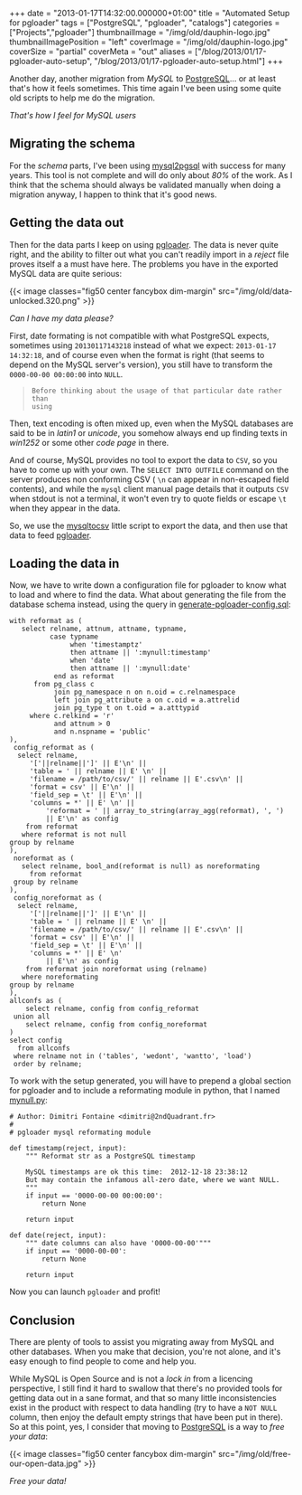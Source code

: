 +++
date = "2013-01-17T14:32:00.000000+01:00"
title = "Automated Setup for pgloader"
tags = ["PostgreSQL", "pgloader", "catalogs"]
categories = ["Projects","pgloader"]
thumbnailImage = "/img/old/dauphin-logo.jpg"
thumbnailImagePosition = "left"
coverImage = "/img/old/dauphin-logo.jpg"
coverSize = "partial"
coverMeta = "out"
aliases = ["/blog/2013/01/17-pgloader-auto-setup",
           "/blog/2013/01/17-pgloader-auto-setup.html"]
+++

Another day, another migration from 
*MySQL* to 
[PostgreSQL](http://www.postgresql.org/)... or at least
that's how it feels sometimes. This time again I've been using some quite
old scripts to help me do the migration.


*That's how I feel for MySQL users*

## Migrating the schema

For the 
*schema* parts, I've been using 
[mysql2pgsql](http://pgfoundry.org/projects/mysql2pgsql/) with success for many
years. This tool is not complete and will do only about 
*80%* of the work. As
I think that the schema should always be validated manually when doing a
migration anyway, I happen to think that it's good news.


## Getting the data out

Then for the data parts I keep on using 
[pgloader](../../../pgsql/pgloader.html). The data is never quite
right, and the ability to filter out what you can't readily import in a
*reject* file proves itself a a must have here. The problems you have in the
exported MySQL data are quite serious:


{{< image classes="fig50 center fancybox dim-margin" src="/img/old/data-unlocked.320.png" >}}


*Can I have my data please?*

First, date formating is not compatible with what PostgreSQL expects,
sometimes using 
`20130117143218` instead of what we expect: 
`2013-01-17
14:32:18`, and of course even when the format is right (that seems to depend
on the MySQL server's version), you still have to transform the 
`0000-00-00
00:00:00` into 
`NULL`.

>     Before thinking about the usage of that particular date rather than
>     using 


Then, text encoding is often mixed up, even when the MySQL databases are
said to be in 
*latin1* or 
*unicode*, you somehow always end up finding texts in
*win1252* or some other 
*code page* in there.

And of course, MySQL provides no tool to export the data to 
`CSV`, so you have
to come up with your own. The 
`SELECT INTO OUTFILE` command on the server
produces non conforming CSV (
`\n` can appear in non-escaped field contents),
and while the 
`mysql` client manual page details that it outputs 
`CSV` when
stdout is not a terminal, it won't even try to quote fields or escape 
`\t`
when they appear in the data.

So, we use the 
[mysqltocsv](https://github.com/slardiere/mysqltocsv) little script to export the data, and then use
that data to feed 
[pgloader](../../../pgsql/pgloader.html).


## Loading the data in

Now, we have to write down a configuration file for pgloader to know what to
load and where to find the data. What about generating the file from the
database schema instead, using the query in 
[generate-pgloader-config.sql](generate-pgloader-config.sql):

~~~
with reformat as (
   select relname, attnum, attname, typname,
          case typname
               when 'timestamptz'
               then attname || ':mynull:timestamp'
               when 'date'
               then attname || ':mynull:date'
           end as reformat
      from pg_class c
           join pg_namespace n on n.oid = c.relnamespace
           left join pg_attribute a on c.oid = a.attrelid
           join pg_type t on t.oid = a.atttypid
     where c.relkind = 'r'
           and attnum > 0
           and n.nspname = 'public'
),
 config_reformat as (
  select relname,
	 '['||relname||']' || E'\n' ||
	 'table = ' || relname || E' \n' ||
	 'filename = /path/to/csv/' || relname || E'.csv\n' ||
	 'format = csv' || E'\n' ||
	 'field_sep = \t' || E'\n' ||
	 'columns = *' || E' \n' ||
         'reformat = ' || array_to_string(array_agg(reformat), ', ')
         || E'\n' as config
    from reformat
   where reformat is not null
group by relname
),
 noreformat as (
   select relname, bool_and(reformat is null) as noreformating
     from reformat
 group by relname
),
 config_noreformat as (
  select relname,
	 '['||relname||']' || E'\n' ||
	 'table = ' || relname || E' \n' ||
	 'filename = /path/to/csv/' || relname || E'.csv\n' ||
	 'format = csv' || E'\n' ||
	 'field_sep = \t' || E'\n' ||
	 'columns = *' || E' \n'
         || E'\n' as config
    from reformat join noreformat using (relname)
   where noreformating
group by relname
),
allconfs as (
    select relname, config from config_reformat
 union all
    select relname, config from config_noreformat
)
select config
  from allconfs
 where relname not in ('tables', 'wedont', 'wantto', 'load')
 order by relname;
~~~


To work with the setup generated, you will have to prepend a global section
for pgloader and to include a reformating module in python, that I named
[mynull.py](mynull.py):

~~~
# Author: Dimitri Fontaine <dimitri@2ndQuadrant.fr>
#
# pgloader mysql reformating module

def timestamp(reject, input):
    """ Reformat str as a PostgreSQL timestamp

    MySQL timestamps are ok this time:  2012-12-18 23:38:12
    But may contain the infamous all-zero date, where we want NULL.
    """
    if input == '0000-00-00 00:00:00':
        return None

    return input

def date(reject, input):
    """ date columns can also have '0000-00-00'"""
    if input == '0000-00-00':
        return None

    return input
~~~


Now you can launch 
`pgloader` and profit!


## Conclusion

There are plenty of tools to assist you migrating away from MySQL and other
databases. When you make that decision, you're not alone, and it's easy
enough to find people to come and help you.

While MySQL is Open Source and is not a 
*lock in* from a licencing
perspective, I still find it hard to swallow that there's no provided tools
for getting data out in a sane format, and that so many little
inconsistencies exist in the product with respect to data handling (try to
have a 
`NOT NULL` column, then enjoy the default empty strings that have been
put in there). So at this point, yes, I consider that moving to 
[PostgreSQL](http://www.postgresql.org/)
is a way to 
*free your data*:


{{< image classes="fig50 center fancybox dim-margin" src="/img/old/free-our-open-data.jpg" >}}


*Free your data!*